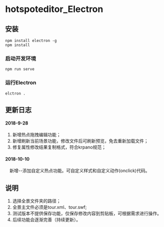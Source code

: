 # hotspoteditor_Electron

## 安装
```
npm install electron -g
npm install
```

### 启动开发环境
```
npm run serve
```

### 运行Electron
```
elctron .
```
## 更新日志     
#### 2018-9-28       

1. 新增热点拖拽编辑功能；
2. 新增刷新当前场景功能，修改文件后可刷新预览，免去重新加载文件；
3. 修复属性修改结果复制格式，符合krpano规范；       

#### 2018-10-10      

　新增--添加自定义热点功能。可自定义样式和自定义动作(onclick)代码。

## 说明      

1. 选择全景文件夹的路径；
2. 全景主文件必须是tour.xml、tour.swf;
3. 测试版本不提供保存功能，仅保存修改内容到剪贴板，可根据需求进行操作。
4. 后续功能会逐渐完善（持续更新）。
